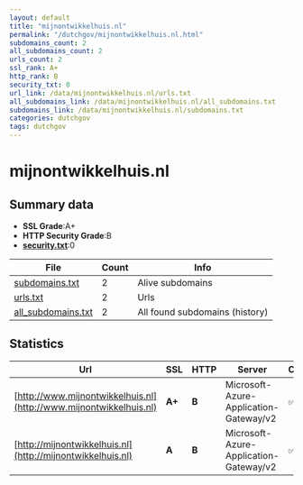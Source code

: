```yaml
---
layout: default
title: "mijnontwikkelhuis.nl"
permalink: "/dutchgov/mijnontwikkelhuis.nl.html"
subdomains_count: 2
all_subdomains_count: 2
urls_count: 2
ssl_rank: A+
http_rank: B
security_txt: 0
url_link: /data/mijnontwikkelhuis.nl/urls.txt
all_subdomains_link: /data/mijnontwikkelhuis.nl/all_subdomains.txt
subdomains_link: /data/mijnontwikkelhuis.nl/subdomains.txt
categories: dutchgov
tags: dutchgov
---
```



# mijnontwikkelhuis.nl
## Summary data


 - **SSL Grade**:A+
 - **HTTP Security Grade**:B
 - **[security.txt](https://www.digitaleoverheid.nl/nieuws/standaard-security-txt-nu-verplicht-voor-overheid/)**:0


| File       | Count | Info |
|------------|-------|------|
|[subdomains.txt](/DutchGovScope/data/mijnontwikkelhuis.nl/subdomains.txt)|2|Alive subdomains|
|[urls.txt](/DutchGovScope/data/mijnontwikkelhuis.nl/urls.txt)|2|Urls|
|[all_subdomains.txt](/DutchGovScope/data/mijnontwikkelhuis.nl/all_subdomains.txt)|2|All found subdomains (history)|


## Statistics


| Url | SSL | HTTP | Server | Cookie | HSTS | CORS | CTO | CSP | XFO | XXP | RP |FP| Tech |Title |
|--------|-------|-------|------|------|------|------|------|------|------|------|------|------|------|------|
|[http://www.mijnontwikkelhuis.nl](http://www.mijnontwikkelhuis.nl)| **A+**| **B**|Microsoft-Azure-Application-Gateway/v2|:white_check_mark: |:white_check_mark: | | |:warning: | | :white_check_mark: | :white_check_mark: | |HSTS|301 Moved Perman...|
|[http://mijnontwikkelhuis.nl](http://mijnontwikkelhuis.nl)| **A**| **B**|Microsoft-Azure-Application-Gateway/v2|:white_check_mark: |:white_check_mark: | | |:warning: | | :white_check_mark: | :white_check_mark: | |IIS:10.0 Windows Server|301 Moved Perman...|

